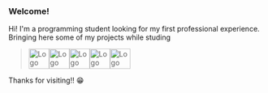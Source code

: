 ### Welcome!
Hi! I'm a programming student looking for my first professional experience.
Bringing here some of my projects while studing

> <img loading="lazy" src="https://cdn.jsdelivr.net/gh/devicons/devicon/icons/html5/html5-plain-wordmark.svg" alt="Logo HTML" width="40" height="40"/><img loading="lazy" src="https://cdn.jsdelivr.net/gh/devicons/devicon/icons/css3/css3-plain-wordmark.svg" alt="Logo CSS" width="40" height="40"/><img loading="lazy" src="https://cdn.jsdelivr.net/gh/devicons/devicon/icons/javascript/javascript-plain.svg" alt="Logo JavaScript" width="40" height="40"/><img loading="lazy" src="https://cdn.jsdelivr.net/gh/devicons/devicon/icons/csharp/csharp-plain.svg" alt="Logo CSharp" width="40" height="40"/><img loading="lazy" src="https://cdn.jsdelivr.net/gh/devicons/devicon/icons/python/python-original-wordmark.svg" alt="Logo Python" width="40" height="40"/>

Thanks for visiting!! 😁
